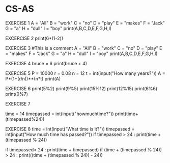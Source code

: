 # CS-AS


EXERCISE 1
A = "All"
B = "work"
C = "no"
D = "play"
E = "makes"
F = "Jack"
G = "a"
H = "dull"
I = "boy"
print(A,B,C,D,E,F,G,H,I)

EXCERCISE 2
print(6*(1-2))

EXERCISE 3
#This is a comment
A = "All"
B = "work"
C = "no"
D = "play"
E = "makes"
F = "Jack"
G = "a"
H = "dull"
I = "boy"
print(A,B,C,D,E,F,G,H,I)

EXERCISE 4
bruce = 6
print(bruce + 4)

EXERCISE 5
P = 10000
r = 0.08
n = 12
t = int(input("How many years?"))
A = P*(1+(r/n))**(n*t)
print(A)

EXERCISE 6
print(5%2)
print(9%5)
print(15%12)
print(12%15)
print(6%6)
print(0%7)

EXERCISE 7

time = 14
timepassed = int(input("howmuchtime?"))
print(time+(timepassed%24))

EXERCISE 8
time = int(input("What time is it?"))
timepassed = int(input("How much time has passed?"))
if timepassed > 24 :
    print(time + (timepassed % 24))


if timepassed< 24 :
    print(time + timepassed)
    if (time + (timepassed % 24)) > 24 :
        print(((time + (timepassed % 24)) - 24))
